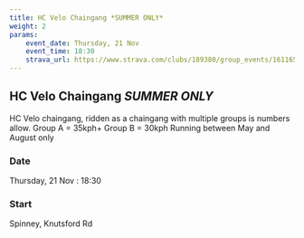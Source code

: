 ```yaml
---
title: HC Velo Chaingang *SUMMER ONLY*
weight: 2
params:
    event_date: Thursday, 21 Nov
    event_time: 18:30
    strava_url: https://www.strava.com/clubs/189380/group_events/1611651
---
```


## HC Velo Chaingang *SUMMER ONLY* 

HC Velo chaingang, ridden as a chaingang with multiple groups is numbers allow.
Group A = 35kph&#43;
Group B = 30kph
Running between May and August only

### Date

Thursday, 21 Nov : 18:30

### Start

Spinney, Knutsford Rd


